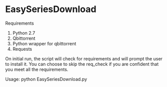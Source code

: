 # EasySeriesDownload

Requirements

1. Python 2.7
2. Qbittorrent
3. Python wrapper for qbittorrent
4. Requests

On initial run, the script will check for requirements and will prompt the user to install it.
You can choose to skip the req_check if you are confident that you meet all the requirements.

Usage: python EasySeriesDownload.py

